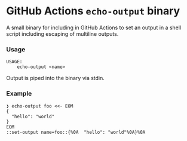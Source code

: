 # GitHub Actions `echo-output` binary

A small binary for including in GitHub Actions to set an output in a shell script including escaping of multiline outputs.

### Usage

```
USAGE:
    echo-output <name>
```

Output is piped into the binary via stdin.

### Example

```
❯ echo-output foo <<- EOM
{                 
  "hello": "world"
}
EOM
::set-output name=foo::{%0A  "hello": "world"%0A}%0A
```

